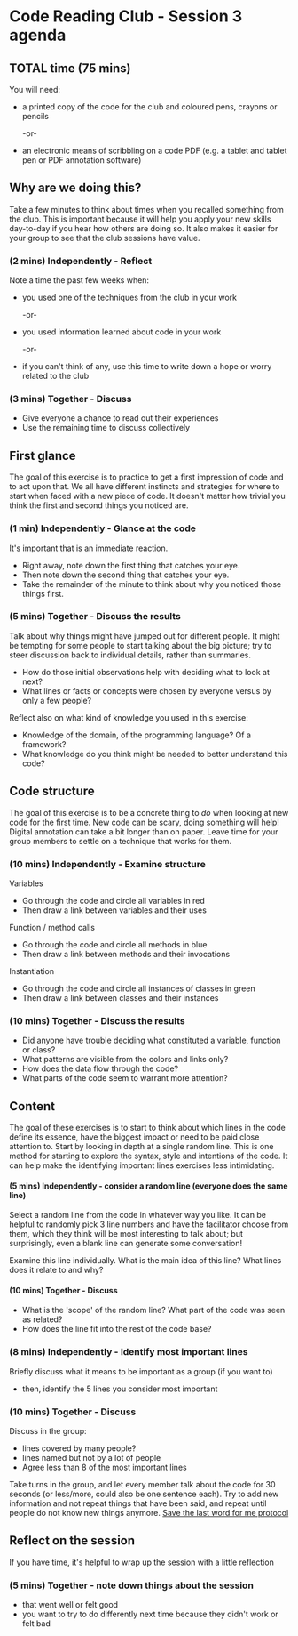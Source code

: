 # Code Reading Club - Session 3 agenda

## TOTAL time (75 mins)

You will need:

- a printed copy of the code for the club and coloured pens, crayons or pencils

    -or-

- an electronic means of scribbling on a code PDF (e.g. a tablet and tablet pen or PDF annotation software)

## Why are we doing this?

Take a few minutes to think about times when you recalled something from the club. This is important because it will help you apply your new skills day-to-day if you hear how others are doing so. It also makes it easier for your group to see that the club sessions have value.

### (2 mins) Independently - Reflect

Note a time the past few weeks when:

* you used one of the techniques from the club in your work

    -or-

* you used information learned about code in your work

    -or-

* if you can't think of any, use this time to write down a hope or worry related to the club

### (3 mins) Together - Discuss

* Give everyone a chance to read out their experiences
* Use the remaining time to discuss collectively

## First glance

The goal of this exercise is to practice to get a first impression of code and to act upon that. We all have different instincts and strategies for where to start when faced with a new piece of code. It doesn't matter how trivial you think the first and second things you noticed are.

### (1 min) Independently - Glance at the code

It's important that is an immediate reaction.

* Right away, note down the first thing that catches your eye.
* Then note down the second thing that catches your eye.
* Take the remainder of the minute to think about why you noticed those things first.

### (5 mins) Together - Discuss the results

Talk about why things might have jumped out for different people. It might be tempting for some people to start talking about the big picture; try to steer discussion back to individual details, rather than summaries.

* How do those initial observations help with deciding what to look at next?
* What lines or facts or concepts were chosen by everyone versus by only a few people?

Reflect also on what kind of knowledge you used in this exercise:

* Knowledge of the domain, of the programming language? Of a framework?
* What knowledge do you think might be needed to better understand this code?

## Code structure

The goal of this exercise is to be a concrete thing to *do* when looking at new code for the first time. New code can be scary, doing something will help! Digital annotation can take a bit longer than on paper. Leave time for your group members to settle on a technique that works for them.

### (10 mins) Independently - Examine structure

Variables

* Go through the code and circle all variables in red
* Then draw a link between variables and their uses

Function / method calls

* Go through the code and circle all methods in blue
* Then draw a link between methods and their invocations

Instantiation

* Go through the code and circle all instances of classes in green
* Then draw a link between classes and their instances

### (10 mins) Together - Discuss the results

* Did anyone have trouble deciding what constituted a variable, function or class?
* What patterns are visible from the colors and links only?
* How does the data flow through the code?
* What parts of the code seem to warrant more attention?

## Content

The goal of these exercises is to start to think about which lines in the code define its essence, have the biggest impact or need to be paid close attention to. Start by looking in depth at a single random line. This is one method for starting to explore the syntax, style and intentions of the code. It can help make the identifying important lines exercises less intimidating.

#### (5 mins) Independently - consider a random line (everyone does the same line)

Select a random line from the code in whatever way you like. It can be helpful to randomly pick 3 line numbers and have the facilitator choose from them, which they think will be most interesting to talk about; but surprisingly, even a blank line can generate some conversation!

Examine this line individually. What is the main idea of this line? What lines does it relate to and why?

#### (10 mins) Together - Discuss

* What is the 'scope' of the random line? What part of the code was seen as related?
* How does the line fit into the rest of the code base?

### (8 mins) Independently - Identify most important lines

Briefly discuss what it means to be important as a group (if you want to)

* then, identify the 5 lines you consider most important

### (10 mins) Together - Discuss

Discuss in the group:

* lines covered by many people?
* lines named but not by a lot of people
* Agree less than 8 of the most important lines

Take turns in the group, and let every member talk about the code for 30 seconds (or less/more, could also be one sentence each). Try to add new information and not repeat things that have been said, and repeat until people do not know new things anymore.
[Save the last word for me protocol](https://lead.nwp.org/knowledgebase/save-the-last-word-for-me-protocol/)

## Reflect on the session

If you have time, it's helpful to wrap up the session with a little reflection

### (5 mins) Together - note down things about the session

* that went well or felt good
* you want to try to do differently next time because they didn't work or felt bad
